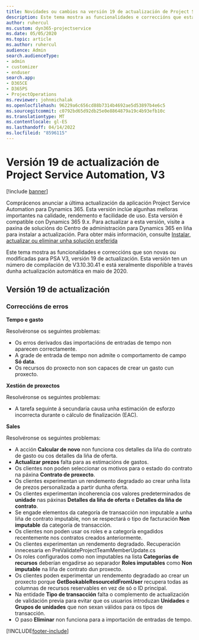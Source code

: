 ```yaml
---
title: Novidades ou cambios na versión 19 de actualización de Project Service Automation, V3
description: Este tema mostra as funcionalidades e correccións que están dispoñibles la versión 19 de actualización de Project Service Automation, V3.
author: ruhercul
ms.custom: dyn365-projectservice
ms.date: 05/05/2020
ms.topic: article
ms.author: ruhercul
audience: Admin
search.audienceType:
- admin
- customizer
- enduser
search.app:
- D365CE
- D365PS
- ProjectOperations
ms.reviewer: johnmichalak
ms.openlocfilehash: 96229a6c656cd88b7314b4692ae5d53897b4e6c5
ms.sourcegitcommit: c0792bd65d92db25e0e8864879a19c4b93efb10c
ms.translationtype: MT
ms.contentlocale: gl-ES
ms.lasthandoff: 04/14/2022
ms.locfileid: "8596115"
---
```

# <a name="project-service-automation-update-release-19-v3"></a>Versión 19 de actualización de Project Service Automation, V3

[!include [banner](../includes/psa-now-project-operations.md)]

Comprácenos anunciar a última actualización da aplicación Project Service Automation para Dynamics 365. Esta versión inclúe algunhas melloras importantes na calidade, rendemento e facilidade de uso. Esta versión é compatible con Dynamics 365 9.x. Para actualizar a esta versión, visite a paxina de solucións do Centro de administración para Dynamics 365 en liña para instalar a actualización. Para obter máis información, consulte [Instalar, actualizar ou eliminar unha solución preferida](/power-platform/admin/install-remove-preferred-solution)

Este tema mostra as funcionalidades e correccións que son novas ou modificadas para PSA V3, versión 19 de actualización. Esta versión ten un número de compilación de V3.10.30.41 e está xeralmente dispoñible a través dunha actualización automática en maio de 2020.

## <a name="update-release-19"></a>Versión 19 de actualización

### <a name="bug-fixes"></a>Correccións de erros

**Tempo e gasto**

Resolvéronse os seguintes problemas: 

- Os erros derivados das importacións de entradas de tempo non aparecen correctamente.
- A grade de entrada de tempo non admite o comportamento de campo **Só data**.
- Os recursos do proxecto non son capaces de crear un gasto cun proxecto.

**Xestión de proxectos**

Resolvéronse os seguintes problemas: 

-  A tarefa seguinte á secundaria causa unha estimación de esforzo incorrecta durante o cálculo de finalización (EAC).

**Sales**

Resolvéronse os seguintes problemas: 

- A acción **Calcular de novo** non funciona cos detalles da liña do contrato de gasto ou cos detalles da liña de oferta.
- **Actualizar prezos** falta para as estimacións de gastos.
-  Os clientes non poden seleccionar os motivos para o estado do contrato na páxina **Contrato de proxecto**.
- Os clientes experimentan un rendemento degradado ao crear unha lista de prezos personalizada a partir dunha oferta.
- Os clientes experimentan incoherencia cos valores predeterminados de **unidade** nas páxinas **Detalles da liña de oferta** e **Detalles da liña de contrato**.
- Se engade elementos da categoría de transacción non imputable a unha liña de contrato imputable, non se respectará o tipo de facturación **Non imputable** da categoría de transacción.
- Os clientes non poden usar os roles e a categoría engadidos recentemente nos contratos creados anteriormente.
- Os clientes experimentan un rendemento degradado. Recuperación innecesaria en PreValidateProjectTeamMemberUpdate.cs
- Os roles configurados como non imputables na lista **Categorías de recursos** deberían engadirse ao separador **Roles imputables** como **Non imputable** na liña de contrato dun proxecto.
- Os clientes poden experimentar un rendemento degradado ao crear un proxecto porque **GetBookableResourceIdFromUser** recupera todas as columnas de recursos reservables en vez de só o ID principal.
- Na entidade **Tipo de transacción** falta o complemento de actualización de validación previa para evitar que os usuarios introduzan **Unidades** e **Grupos de unidades** que non sexan válidos para os tipos de transacción.
- O paso **Eliminar** non funciona para a importación de entradas de tempo.


[!INCLUDE[footer-include](../includes/footer-banner.md)]
